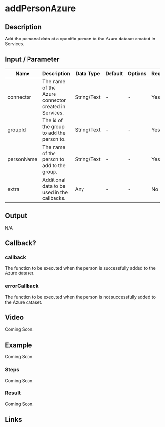 # addPersonAzure

## Description

Add the personal data of a specific person to the Azure dataset created in Services.

## Input / Parameter

| Name | Description | Data Type | Default | Options | Required |
| ------ | ------ | ------ | ------ | ------ | ------ |
| connector | The name of the Azure connector created in Services. | String/Text | - | - | Yes |
| groupId | The id of the group to add the person to. | String/Text | - | - | Yes | 
| personName | The name of the person to add to the group. | String/Text | - | - | Yes | 
| extra | Additional data to be used in the callbacks. | Any | - | - | No | 

## Output

N/A

## Callback?

### callback

The function to be executed when the person is successfully added to the Azure dataset.

### errorCallback

The function to be executed when the person is not successfully added to the Azure dataset.

## Video

Coming Soon.

<!-- Format: [![Video]({image-path}?raw=true)]({url-link}) -->

## Example

Coming Soon.

<!-- Share a scenario, like a user requirements. -->

### Steps

Coming Soon.

<!-- Show the steps and share some screenshots.

1. .....

Format: ![]({image-path}?raw=true) -->

### Result

Coming Soon.

<!-- Explain the output.

Format: ![]({image-path}?raw=true) -->

## Links
